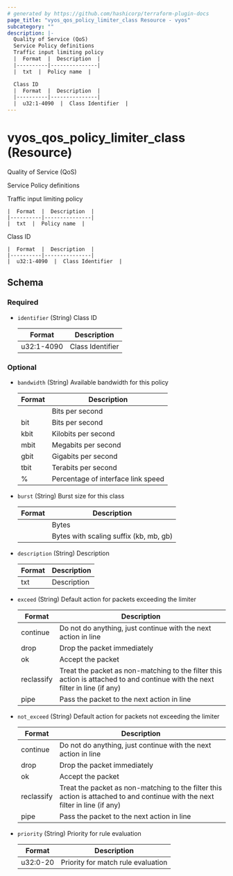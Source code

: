 ```yaml
---
# generated by https://github.com/hashicorp/terraform-plugin-docs
page_title: "vyos_qos_policy_limiter_class Resource - vyos"
subcategory: ""
description: |-
  Quality of Service (QoS)
  Service Policy definitions
  Traffic input limiting policy
  |  Format  |  Description  |
  |----------|---------------|
  |  txt  |  Policy name  |

  Class ID
  |  Format  |  Description  |
  |----------|---------------|
  |  u32:1-4090  |  Class Identifier  |
---
```


# vyos_qos_policy_limiter_class (Resource)

Quality of Service (QoS)

Service Policy definitions

Traffic input limiting policy

    |  Format  |  Description  |
    |----------|---------------|
    |  txt  |  Policy name  |

Class ID

    |  Format  |  Description  |
    |----------|---------------|
    |  u32:1-4090  |  Class Identifier  |



<!-- schema generated by tfplugindocs -->
## Schema

### Required

- `identifier` (String) Class ID

    |  Format  |  Description  |
    |----------|---------------|
    |  u32:1-4090  |  Class Identifier  |

### Optional

- `bandwidth` (String) Available bandwidth for this policy

    |  Format  |  Description  |
    |----------|---------------|
    |  <number>  |  Bits per second  |
    |  <number>bit  |  Bits per second  |
    |  <number>kbit  |  Kilobits per second  |
    |  <number>mbit  |  Megabits per second  |
    |  <number>gbit  |  Gigabits per second  |
    |  <number>tbit  |  Terabits per second  |
    |  <number>%  |  Percentage of interface link speed  |
- `burst` (String) Burst size for this class

    |  Format  |  Description  |
    |----------|---------------|
    |  <number>  |  Bytes  |
    |  <number><suffix>  |  Bytes with scaling suffix (kb, mb, gb)  |
- `description` (String) Description

    |  Format  |  Description  |
    |----------|---------------|
    |  txt  |  Description  |
- `exceed` (String) Default action for packets exceeding the limiter

    |  Format  |  Description  |
    |----------|---------------|
    |  continue  |  Do not do anything, just continue with the next action in line  |
    |  drop  |  Drop the packet immediately  |
    |  ok  |  Accept the packet  |
    |  reclassify  |  Treat the packet as non-matching to the filter this action is attached to and continue with the next filter in line (if any)  |
    |  pipe  |  Pass the packet to the next action in line  |
- `not_exceed` (String) Default action for packets not exceeding the limiter

    |  Format  |  Description  |
    |----------|---------------|
    |  continue  |  Do not do anything, just continue with the next action in line  |
    |  drop  |  Drop the packet immediately  |
    |  ok  |  Accept the packet  |
    |  reclassify  |  Treat the packet as non-matching to the filter this action is attached to and continue with the next filter in line (if any)  |
    |  pipe  |  Pass the packet to the next action in line  |
- `priority` (String) Priority for rule evaluation

    |  Format  |  Description  |
    |----------|---------------|
    |  u32:0-20  |  Priority for match rule evaluation  |
